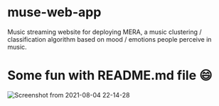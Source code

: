# muse-web-app
Music streaming website for deploying MERA, a music clustering / classification algorithm based on mood / emotions people perceive in music.

# Some fun with README.md file 😄
![Screenshot from 2021-08-04 22-14-28](https://user-images.githubusercontent.com/33571053/128306318-28c228e3-c295-4796-9d17-fc29b755f362.png)

